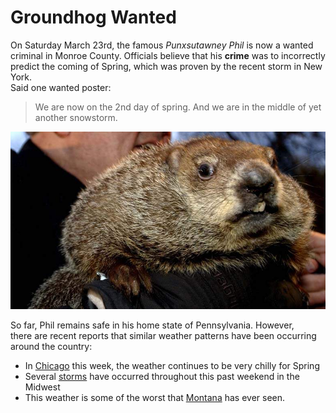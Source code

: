 # Groundhog Wanted
On Saturday March 23rd, the famous _Punxsutawney Phil_ is now a wanted  
criminal in Monroe County. Officials believe that his **crime** was to incorrectly  
predict the coming of Spring, which was proven by the recent storm in New York.  
Said one wanted poster:   
>We are now on the 2nd day of spring. And we are in the middle of yet  
another snowstorm.

![](imgs/punxsutawney-phil-facts.jpg "Phil after this year's Groundhog Day")

So far, Phil remains safe in his home state of Pennsylvania. However,  
there are recent reports that similar weather patterns have been occurring  
around the country:
* In [Chicago](https://www.nbcchicago.com/weather/stories/) this week, the weather continues to be very chilly for Spring
* Several [storms](http://abcnews.go.com/US/winter-weather-returns-separate-storms-easter-weekend/story?id=54143950) have occurred throughout this past weekend in the Midwest
* This weather is some of the worst that [Montana](http://www.ktvh.com/2018/03/wicked-wintry-weather-blasts-montana-for-easter-weekend) has ever seen.
